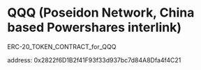 # QQQ (Poseidon Network, China based Powershares interlink)
ERC-20_TOKEN_CONTRACT_for_QQQ

address: 0x2822f6D1B2f41F93f33d937bc7d84A8Dfa4f4C21
